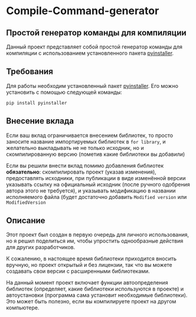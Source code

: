# Compile-Command-generator
## Простой генератор команды для компиляции

Данный проект представляет собой простой генератор команды для компиляции с использованием установленного пакета [pyinstaller](https://pypi.org/project/pyinstaller/). 

## Требования
Для работы необходим установленный пакет [pyinstaller](https://pypi.org/project/pyinstaller/). Его можно установить с помощью следующей команды:
```
pip install pyinstaller
```


## Внесение вклада
Если ваш вклад ограничивается внесением библиотек, то просто заносите название импортируемых библиотек в  ```for library```, и желательно выкладывать не не только исходник, но  и скомпилированную версию (пометив какие библиотеки вы добавили)

Если вы решили внести вклад помимо добавления библиотек **обязательно**: скомпилировать проект (указав изменения), предоставлять исходники, при публикации в виде изменённой версии указывать ссылку на официальный исходник (после ручного одобрения автора этого не требуется), и указывать модификацию в названии исполняемого файла (будет достаточно добавить ```Modified version``` или ```ModifiedVersion```


## Описание
Этот проект был создан в первую очередь для личного использования, но я решил поделиться им, чтобы упростить однообразные действия для других разработчиков.

К сожалению, в настоящее время библиотеки приходится вносить вручную, но проект открытый и без лицензии, так что вы можете создавать свои версии с расширенными библиотеками.

На данный момент проект включает функции автоопределения библиотек (определяет, какие библиотеки используются в проекте) и автоустановки (программа сама установит необходимые библиотеки). Это может быть полезно, если вы компилируете проект на другом компьютере.
